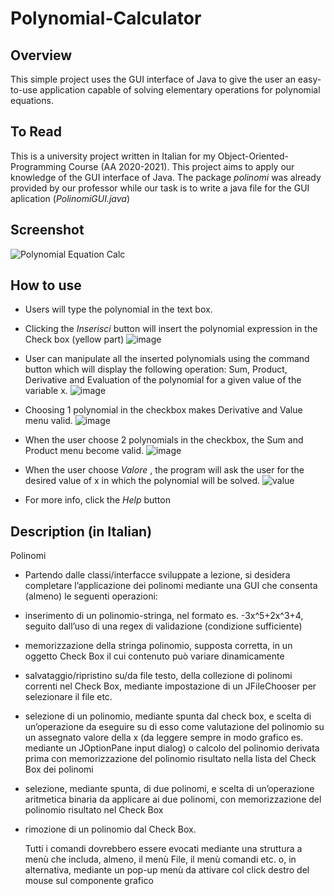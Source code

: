 # Polynomial-Calculator 
## Overview
This simple project uses the GUI interface of Java to give the user an easy-to-use application capable of solving elementary operations for polynomial equations.

## To Read
This is a university project written in Italian for my Object-Oriented-Programming Course (AA 2020-2021). This project aims to apply our knowledge of the GUI interface of Java. The package _polinomi_ was already provided by our professor while our task is to write a java file for the GUI aplication (_PolinomiGUI.java_)

## Screenshot
![Polynomial Equation Calc](https://user-images.githubusercontent.com/77573528/196042978-336e6e53-8611-4c9f-a781-8b4dd9b1a12f.png)


## How to use
* Users will type the polynomial in the text box. 
* Clicking the _Inserisci_ button will insert the polynomial expression in the Check box (yellow part)
   ![image](https://user-images.githubusercontent.com/77573528/196044194-8b0c28b2-1f4b-48dd-9077-f08e9954b470.png)

* User can manipulate all the inserted polynomials using the command button which will display the following operation: Sum, Product, Derivative and Evaluation of the polynomial for a given value of the variable x. 
   ![image](https://user-images.githubusercontent.com/77573528/196043689-537da939-6c77-41e2-bb13-5a29877d1cee.png)

* Choosing 1 polynomial in the checkbox makes Derivative and Value menu valid. 
   ![image](https://user-images.githubusercontent.com/77573528/196044219-ef41e93c-e05a-4c29-9452-fa3a95b751a8.png)
 
* When the user choose 2 polynomials in the checkbox, the Sum and Product menu become valid. 
   ![image](https://user-images.githubusercontent.com/77573528/196044244-a4521d6d-5cf7-46fa-9b9b-a59ec554e481.png)

* When the user choose _Valore_ , the program will ask the user for the desired value of x in which the polynomial will be solved. 
   ![value](https://user-images.githubusercontent.com/77573528/196044327-388b7cdc-a8c8-4795-89af-e6da6b5263cd.png)

* For more info, click the _Help_ button

## Description (in Italian)
Polinomi
- Partendo dalle classi/interfacce sviluppate a lezione, si desidera completare l’applicazione dei 
polinomi mediante una GUI che consenta (almeno) le seguenti operazioni:
* inserimento di un polinomio-stringa, nel formato es. -3x^5+2x^3+4, seguito dall’uso di una 
regex di validazione (condizione sufficiente)
* memorizzazione della stringa polinomio, supposta corretta, in un oggetto Check Box il cui 
contenuto può variare dinamicamente
* salvataggio/ripristino su/da file testo, della collezione di polinomi correnti nel Check Box, 
mediante impostazione di un JFileChooser per selezionare il file etc.
* selezione di un polinomio, mediante spunta dal check box, e scelta di un’operazione da 
eseguire su di esso come valutazione del polinomio su un assegnato valore della x (da 
leggere sempre in modo grafico es. mediante un JOptionPane input dialog) o calcolo del 
polinomio derivata prima con memorizzazione del polinomio risultato nella lista del Check 
Box dei polinomi
* selezione, mediante spunta, di due polinomi, e scelta di un’operazione aritmetica binaria 
da applicare ai due polinomi, con memorizzazione del polinomio risultato nel Check Box
* rimozione di un polinomio dal Check Box.

   Tutti i comandi dovrebbero essere evocati mediante una struttura a menù che includa, almeno, 
   il menù File, il menù comandi etc. o, in alternativa, mediante un pop-up menù da attivare col 
   click destro del mouse sul componente grafico


